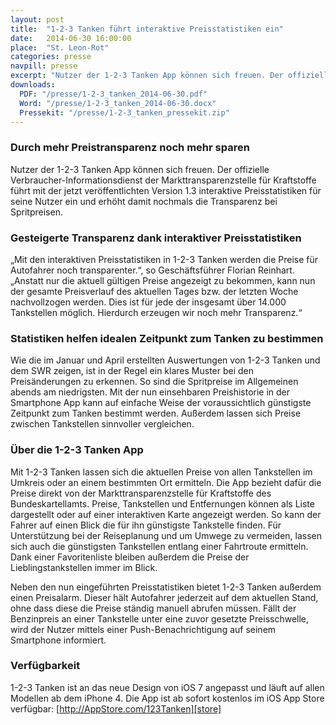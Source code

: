 ```yaml
---
layout: post
title:  "1-2-3 Tanken führt interaktive Preisstatistiken ein"
date:   2014-06-30 16:00:00
place:	"St. Leon-Rot"
categories: presse
navpill: presse
excerpt: "Nutzer der 1-2-3 Tanken App können sich freuen. Der offizielle Verbraucher-Informationsdienst der Markttransparenzstelle für Kraftstoffe führt mit der jetzt veröffentlichten Version 1.3 interaktive Preisstatistiken für seine Nutzer ein und erhöht damit nochmals die Transparenz bei Spritpreisen."
downloads:
  PDF: "/presse/1-2-3_tanken_2014-06-30.pdf"
  Word: "/presse/1-2-3_tanken_2014-06-30.docx"
  Pressekit: "/presse/1-2-3_tanken_pressekit.zip"
---
```


### Durch mehr Preistransparenz noch mehr sparen ###

Nutzer der 1-2-3 Tanken App können sich freuen. Der offizielle Verbraucher-Informationsdienst der Markttransparenzstelle für Kraftstoffe führt mit der jetzt veröffentlichten Version 1.3 interaktive Preisstatistiken für seine Nutzer ein und erhöht damit nochmals die Transparenz bei Spritpreisen.

### Gesteigerte Transparenz dank interaktiver Preisstatistiken ###

„Mit den interaktiven Preisstatistiken in 1-2-3 Tanken werden die Preise für Autofahrer noch transparenter.“, so Geschäftsführer Florian Reinhart. „Anstatt nur die aktuell gültigen Preise angezeigt zu bekommen, kann nun der gesamte Preisverlauf des aktuellen Tages bzw. der letzten Woche nachvollzogen werden. Dies ist für jede der insgesamt über 14.000 Tankstellen möglich. Hierdurch erzeugen wir noch mehr Transparenz.“

### Statistiken helfen idealen Zeitpunkt zum Tanken zu bestimmen ###

Wie die im Januar und April erstellten Auswertungen von 1-2-3 Tanken und dem SWR zeigen, ist in der Regel ein klares Muster bei den Preisänderungen zu erkennen. So sind die Spritpreise im Allgemeinen abends am niedrigsten. Mit der nun einsehbaren Preishistorie in der Smartphone App kann auf einfache Weise der voraussichtlich günstigste Zeitpunkt zum Tanken bestimmt werden. Außerdem lassen sich Preise zwischen Tankstellen sinnvoller vergleichen.

### Über die 1-2-3 Tanken App ###

Mit 1-2-3 Tanken lassen sich die aktuellen Preise von allen Tankstellen im Umkreis oder an einem bestimmten Ort ermitteln. Die App bezieht dafür die Preise direkt von der Markttransparenzstelle für Kraftstoffe des Bundeskartellamts. Preise, Tankstellen und Entfernungen können als Liste dargestellt oder auf einer interaktiven Karte angezeigt werden. So kann der Fahrer auf einen Blick die für ihn günstigste Tankstelle finden. Für Unterstützung bei der Reiseplanung und um Umwege zu vermeiden, lassen sich auch die günstigsten Tankstellen entlang einer Fahrtroute ermitteln. Dank einer Favoritenliste bleiben außerdem die Preise der Lieblingstankstellen immer im Blick.

Neben den nun eingeführten Preisstatistiken bietet 1-2-3 Tanken außerdem einen Preisalarm. Dieser hält Autofahrer jederzeit auf dem aktuellen Stand, ohne dass diese die Preise ständig manuell abrufen müssen. Fällt der Benzinpreis an einer Tankstelle unter eine zuvor gesetzte Preisschwelle, wird der Nutzer mittels einer Push-Benachrichtigung auf seinem Smartphone informiert.

### Verfügbarkeit ###

1-2-3 Tanken ist an das neue Design von iOS 7 angepasst und läuft auf allen
Modellen ab dem iPhone 4. Die App ist ab sofort kostenlos im iOS App Store
verfügbar: [http://AppStore.com/123Tanken][store]


[store]:    http://AppStore.com/123Tanken
